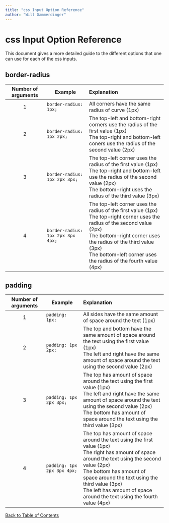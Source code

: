 ```yaml
---
title: "css Input Option Reference"
author: "Will Gammerdinger"
---
```


# css Input Option Reference

This document gives a more detailed guide to the different options that one can use for each of the css inputs.

## border-radius

| Number of arguments |  Example | Explanation |
|:---:|---|:---|
| 1 | `border-radius: 1px;` | All corners have the same radius of curve (1px) |
| 2 | `border-radius: 1px 2px;` | The top-left and bottom-right corners use the radius of the first value (1px)<br>The top-right and bottom-left coners use the radius of the second value (2px) |
| 3 | `border-radius: 1px 2px 3px;` | The top-left corner uses the radius of the first value (1px)<br>The top-right and bottom-left use the radius of the second value (2px)<br>The bottom-right uses the radius of the third value (3px) |
| 4 | `border-radius: 1px 2px 3px 4px;` | The top-left corner uses the radius of the first value (1px)<br>The top-right corner uses the radius of the second value (2px)<br>The bottom-right corner uses the radius of the third value (3px)<br>The bottom-left corner uses the radius of the fourth value (4px) |

## padding

| Number of arguments |  Example | Explanation |
|:---:|---|:---|
| 1 | `padding: 1px;` | All sides have the same amount of space around the text (1px) |
| 2 | `padding: 1px 2px;` | The top and bottom have the same amount of space around the text using the first value (1px)<br>The left and right have the same amount of space around the text using the second value (2px)|
| 3 | `padding: 1px 2px 3px;` | The top has amount of space around the text using the first value (1px)<br>The left and right have the same amount of space around the text using the second value (2px)<br>The bottom has amount of space around the text using the third value (3px) |
| 4 | `padding: 1px 2px 3px 4px;` | The top has amount of space around the text using the first value (1px)<br>The right has amount of space around the text using the second value (2px)<br>The bottom has amount of space around the text using the third value (3px)<br>The left has amount of space around the text using the fourth value (4px) |

[Back to Table of Contents](table_of_contents.md)
